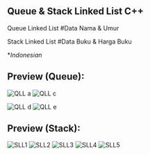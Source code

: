 ## Queue & Stack Linked List C++
Queue Linked List #Data Nama & Umur

Stack Linked List #Data Buku & Harga Buku

**Indonesian*
## Preview (Queue):
![QLL a](https://user-images.githubusercontent.com/92729204/143582208-d14fb121-e09f-4855-ba05-5619baaf4a76.jpg)
![QLL c](https://user-images.githubusercontent.com/92729204/143582220-f62522c4-79a2-4b70-8399-8c7fd3717dbc.jpg)

![QLL d](https://user-images.githubusercontent.com/92729204/143582226-55bd36a1-f952-4802-8abb-af8c075b29c9.jpg)
![QLL e](https://user-images.githubusercontent.com/92729204/143582231-4277acb6-97d4-4dda-9dfe-330d9415d1d6.jpg)

## Preview (Stack):
![SLL1](https://user-images.githubusercontent.com/92729204/143468670-45fe3049-d372-416f-a101-ff99ee8d1d66.jpg)
![SLL2](https://user-images.githubusercontent.com/92729204/143468678-25f23954-260f-47ac-a3d1-a50fbace6140.jpg)
![SLL3](https://user-images.githubusercontent.com/92729204/143468681-da582736-330e-40f2-8e41-43bf2711eb9d.jpg)
![SLL4](https://user-images.githubusercontent.com/92729204/143468685-011606b3-97af-4954-af73-6e3fdf46d1af.jpg)
![SLL5](https://user-images.githubusercontent.com/92729204/143468688-f73fb35b-f36c-4128-ba8f-4f2e166ab7da.jpg)
